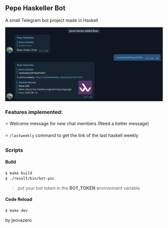 ## Pepe Haskeller Bot

A small Telegram bot project made in Haskell

<div align="center">
    <img src="./demo.jpg" />
</div>

### Features implemented:

⭐ Welcome message for new chat members (Need a better message)

⭐ `/lastweekly` command to get the link of the last haskell weekly

### Scripts

#### Build
```sh
$ make build
$ ./result/bin/bot-poc
```

> put your bot token in the **BOT_TOKEN** environment variable

#### Code Reload
```sh
$ make dev
```

by jeovazero
